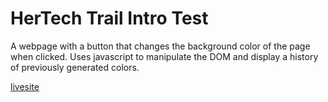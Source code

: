 # HerTech Trail Intro Test

A webpage with a button that changes the background color of the page when clicked.
Uses javascript to manipulate the DOM and display a history of previously generated colors.

[livesite](https://rh0se.github.io/intro-Test/)